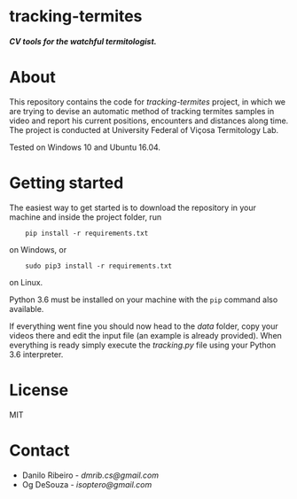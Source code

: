 # tracking-termites
##### CV tools for the watchful termitologist.


About
===============

This repository contains the code for _tracking-termites_ project, in which we
are trying to devise an automatic method of tracking termites samples in video
and report his current positions, encounters and distances along time. The
project is conducted at University Federal of Viçosa Termitology Lab.

Tested on Windows 10 and Ubuntu 16.04.

Getting started
===============

The easiest way to get started is to download the repository in your machine
and inside the project folder, run

```
    pip install -r requirements.txt
```
on Windows, or
```
    sudo pip3 install -r requirements.txt
```
on Linux.

Python 3.6 must be installed on your machine with the `pip` command also
available.

If everything went fine you should now head to the _data_ folder, copy your
videos there and edit the input file (an example is already provided). When
everything is ready simply execute the _tracking.py_ file using your Python 3.6 interpreter.

License
===============
MIT

Contact
===============

* Danilo Ribeiro - _dmrib.cs@gmail.com_
* Og DeSouza - _isoptero@gmail.com_

